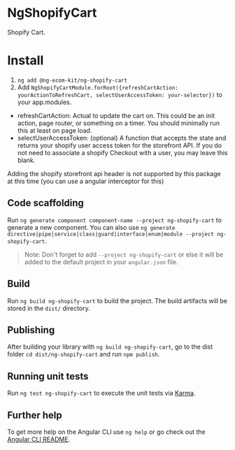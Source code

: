 # NgShopifyCart

Shopify Cart.

# Install

1. `ng add @ng-ecom-kit/ng-shopify-cart`
2. Add `NgShopifyCartModule.forRoot({refreshCartAction: yourActionToRefreshCart, selectUserAccessToken: your-selector})` to your app.modules.

- refreshCartAction: Actual to update the cart on. This could be an init action, page router, or something on a timer. You should minimally run this at least on page load.
- selectUserAccessToken: (optional) A function that accepts the state and returns your shopify user access token for the storefront API. If you do not need to associate a shopify Checkout with a user, you may leave this blank.

Adding the shopify storefront api header is not supported by this package at this time (you can use a angular interceptor for this)

## Code scaffolding

Run `ng generate component component-name --project ng-shopify-cart` to generate a new component. You can also use `ng generate directive|pipe|service|class|guard|interface|enum|module --project ng-shopify-cart`.

> Note: Don't forget to add `--project ng-shopify-cart` or else it will be added to the default project in your `angular.json` file.

## Build

Run `ng build ng-shopify-cart` to build the project. The build artifacts will be stored in the `dist/` directory.

## Publishing

After building your library with `ng build ng-shopify-cart`, go to the dist folder `cd dist/ng-shopify-cart` and run `npm publish`.

## Running unit tests

Run `ng test ng-shopify-cart` to execute the unit tests via [Karma](https://karma-runner.github.io).

## Further help

To get more help on the Angular CLI use `ng help` or go check out the [Angular CLI README](https://github.com/angular/angular-cli/blob/master/README.md).
